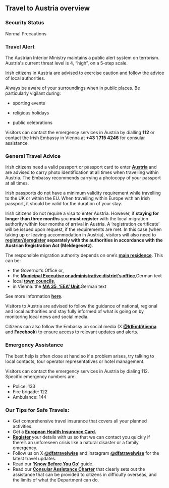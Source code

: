## Travel to Austria overview

### **Security Status**

Normal Precautions

### **Travel Alert**

The Austrian Interior Ministry maintains a public alert system on terrorism. Austria's current threat level is 4, “high”, on a 5-step scale.

Irish citizens in Austria are advised to exercise caution and follow the advice of local authorities.

Always be aware of your surroundings when in public places. Be particularly vigilant during:

- sporting events

- religious holidays

- public celebrations

Visitors can contact the emergency services in Austria by dialling **112** or contact the Irish Embassy in Vienna at **+43 1 715 4246** for consular assistance.

### **General Travel Advice**

Irish citizens need a valid passport or passport card to enter [**Austria**](https://www.austria.info/en) and are advised to carry photo identification at all times when travelling within Austria. The Embassy recommends carrying a photocopy of your passport at all times.

Irish passports do not have a minimum validity requirement while travelling to the UK or within the EU. When travelling within Europe with an Irish passport, it should be valid for the duration of your stay.

Irish citizens do not require a visa to enter Austria. However, if **staying for longer than three months** you **must register** with the local migration authority within four months of arrival in Austria. A ‘registration certificate’ will be issued upon request, if the requirements are met. In this case (when taking up or leaving accommodation in Austria), visitors will also need to [**register/deregister**](https://www.oesterreich.gv.at/en/themen/dokumente_und_recht/an__abmeldung_des_wohnsitzes.html) **separately with the authorities in accordance with the Austrian Registration Act (Meldegesetz)**.

The responsible migration authority depends on one’s [**main residence**](https://www.oesterreich.gv.at/en/lexicon/H/Seite.990076.html). This can be:

* the Governor’s Office or,
* the [**Municipal Executive or administrative district’s office**](https://www.help.gv.at/linkaufloesung/applikation-flow?leistung=LA-HP-RL-Fremdenpolizei_EWR&quelle=HELP&flow=LO),German text
* local [**town councils**](https://www.oesterreich.gv.at/en/lexicon/S/Seite.991304.html),
* in Vienna: the [**MA 35, ‘EEA’ Unit**](https://www.help.gv.at/linkaufloesung/applikation-flow?leistung=LA-HP-GL-MA_35&quelle=HELP&flow=LO).German text

See more information [**here**](https://www.oesterreich.gv.at/en/themen/leben_in_oesterreich/aufenthalt/4/2/Seite.120810.html).

Visitors to Austria are advised to follow the guidance of national, regional and local authorities and stay fully informed of what is going on by monitoring local news and social media.

Citizens can also follow the Embassy on social media (X [**@IrlEmbVienna**](https://twitter.com/IrlEmbVienna) and [**Facebook**](https://sv-se.facebook.com/irlembvienna/)) to ensure access to relevant updates and alerts.

### **Emergency Assistance**

The best help is often close at hand so if a problem arises, try talking to local contacts, tour operator representatives or hotel management.

Visitors can contact the emergency services in Austria by dialing 112. Specific emergency numbers are:

* Police: 133
* Fire brigade: 122
* Ambulance: 144

### **Our Tips for Safe Travels:**

* Get comprehensive travel insurance that covers all your planned activities.
* Get a [**European Health Insurance Card**](http://www.hse.ie/eng/services/list/1/schemes/EHIC/)**.**
* [**Register**](https://www.ireland.ie/en/dfa/overseas-travel/citizens-registration/) your details with us so that we can contact you quickly if there’s an unforeseen crisis like a natural disaster or a family emergency.
* Follow us on X [**@dfatravelwise**](https://www.twitter.com/DFATravelWise) and Instagram [**@dfatravelwise**](https://www.instagram.com/dfatravelwise/) for the latest travel updates.
* Read our [**‘Know Before You Go’**](https://www.ireland.ie/en/dfa/overseas-travel/know-before-you-go-/) guide.
* Read our [**Consular Assistance Charter**](https://www.ireland.ie/en/dfa/overseas-travel/assistance-abroad/consular-assistance-charter/) that clearly sets out the assistance that can be provided to citizens in difficulty overseas, and the limits of what the Department can do.